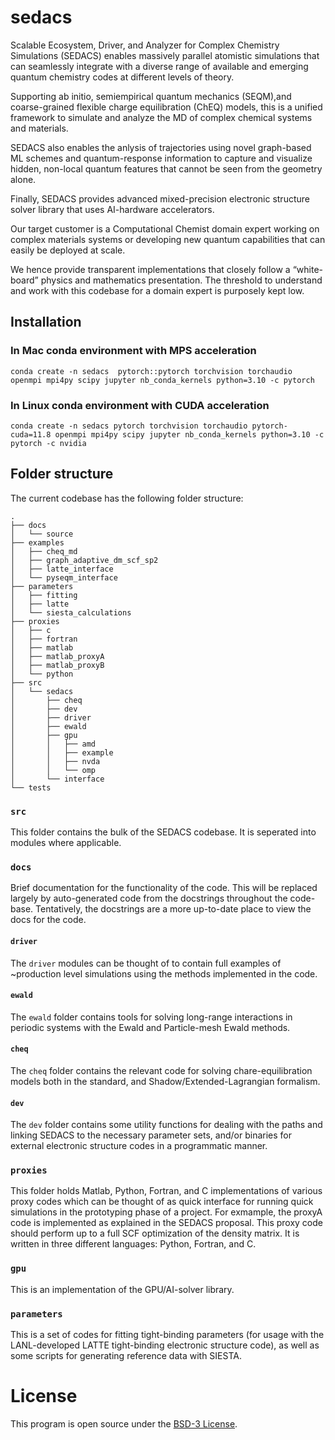 # sedacs

Scalable Ecosystem, Driver, and Analyzer for Complex Chemistry Simulations (SEDACS) enables 
massively parallel atomistic simulations that can seamlessly integrate with a diverse
range of available and emerging quantum chemistry codes at different levels
of theory. 

Supporting ab initio, semiempirical quantum mechanics (SEQM),and coarse-grained flexible charge 
equilibration (ChEQ) models, this is a unified framework to simulate and analyze
the MD of complex chemical systems and materials. 

SEDACS also enables the anlysis of trajectories using novel graph-based ML schemes 
and quantum-response information to capture and visualize hidden, non-local quantum features that cannot be seen from the geometry alone. 

Finally, SEDACS provides advanced mixed-precision electronic structure solver library
that uses AI-hardware accelerators. 

Our target customer is a Computational Chemist domain expert working on complex materials systems 
or developing  new quantum capabilities that can easily be deployed at scale. 

We hence provide transparent implementations that closely follow a “white-board” physics and mathematics presentation. The threshold to understand and work with this codebase for a domain
expert is purposely kept low. 



## Installation

### In Mac conda environment with MPS acceleration

```shell
conda create -n sedacs  pytorch::pytorch torchvision torchaudio openmpi mpi4py scipy jupyter nb_conda_kernels python=3.10 -c pytorch
```

### In Linux conda environment with CUDA acceleration

```shell
conda create -n sedacs pytorch torchvision torchaudio pytorch-cuda=11.8 openmpi mpi4py scipy jupyter nb_conda_kernels python=3.10 -c pytorch -c nvidia
```

## Folder structure

The current codebase has the following folder structure:

```
.
├── docs
│   └── source
├── examples
│   ├── cheq_md
│   ├── graph_adaptive_dm_scf_sp2
│   ├── latte_interface
│   └── pyseqm_interface
├── parameters
│   ├── fitting
│   ├── latte
│   └── siesta_calculations
├── proxies
│   ├── c
│   ├── fortran
│   ├── matlab
│   ├── matlab_proxyA
│   ├── matlab_proxyB
│   └── python
├── src
│   └── sedacs
│       ├── cheq
│       ├── dev
│       ├── driver
│       ├── ewald
│       ├── gpu
│       │   ├── amd
│       │   ├── example
│       │   ├── nvda
│       │   └── omp
│       └── interface
└── tests
```

### `src`

This folder contains the bulk of the SEDACS codebase. It is seperated into 
modules where applicable. 

### `docs`

Brief documentation for the functionality of the code. This will be replaced 
largely by auto-generated code from the docstrings throughout the code-base. 
Tentatively, the docstrings are a more up-to-date place to view the docs for 
the code.

#### `driver` 

The `driver` modules can be thought of to contain full examples of ~production
level simulations using the methods implemented in the code.

#### `ewald` 

The `ewald` folder contains tools for solving long-range interactions in 
periodic systems with the Ewald and Particle-mesh Ewald methods.

#### `cheq` 

The `cheq` folder contains the relevant code for solving chare-equilibration
models both in the standard, and Shadow/Extended-Lagrangian formalism.

#### `dev` 

The `dev` folder contains some utility functions for dealing with the paths and 
linking SEDACS to the necessary parameter sets, and/or binaries for external 
electronic structure codes in a programmatic manner.


### `proxies`

This folder holds Matlab, Python, Fortran, and C implementations of various 
proxy codes which can be thought of as quick interface for running quick 
simulations in the prototyping phase of a project. For exmample, the proxyA 
code is implemented as explained in the SEDACS proposal. This proxy code should
perform up to a full SCF optimization of the density matrix. It is written in
three different languages: Python, Fortran, and C.

### `gpu`

This is an implementation of the GPU/AI-solver library.

### `parameters`

This is a set of codes for fitting tight-binding parameters (for usage with the
LANL-developed LATTE tight-binding electronic structure code), as well as some
scripts for generating reference data with SIESTA.


# License

This program is open source under the [BSD-3 License](LICENSE.txt).

